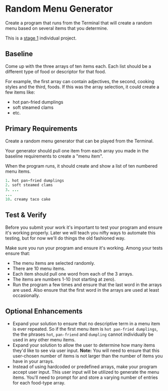# Random Menu Generator
Create a program that runs from the Terminal that will create a random menu based on several items that you determine.

This is a [stage 1](https://github.com/Ada-Developers-Academy/pedagogy/blob/master/rule-of-three.md) individual project.

## Baseline
Come up with the three arrays of ten items each. Each list should be a different type of food or descriptor for that food.

For example, the first array can contain adjectives, the second, cooking styles and the third, foods. If this was the array selection, it could create a few items like:
  - hot pan-fried dumplings
  - soft steamed clams
  - etc.

## Primary Requirements
Create a random menu generator that can be played from the Terminal.

Your generator should pull one item from each array you made in the baseline requirements to create a "menu item".

When the program runs, it should create and show a list of ten numbered menu items.
```ruby
1. hot pan-fried dumplings
2. soft steamed clams
3. ...
...
10. creamy taco cake
```

## Test & Verify

Before you submit your work it's important to test your program and ensure it's working properly.  Later we will teach you nifty ways to automate this testing, but for now we'll do things the old fashioned way.

Make sure you run your program and ensure it's working.  Among your tests ensure that:

*  The menu items are selected randomly.
*  There are 10 menu items.
*  Each item should pull one word from each of the 3 arrays.  
*  The items are numbers 1-10 (not starting at zero).
*  Run the program a few times and ensure that the last word in the arrays are used.  Also ensure that the first word in the arrays are used at least occasionally.  

## Optional Enhancements
- Expand your solution to ensure that no descriptive term in a menu item is ever repeated. So if the first menu item is `hot pan-fried dumplings`, the the phrases `hot`, `pan-friend` and `dumpling` cannot individually be used in any other menu items.
- Expand your solution to allow the user to determine how many items they'd like to see via user input.
  __Note:__ You will need to ensure that this user-chosen number of items is not larger than the number of items you have in your arrays.
- Instead of using hardcoded or predefined arrays, make your program accept user input. This user input will be utilized to generate the menu items. You'll need to prompt for and store a varying number of entries for each food-type array.
